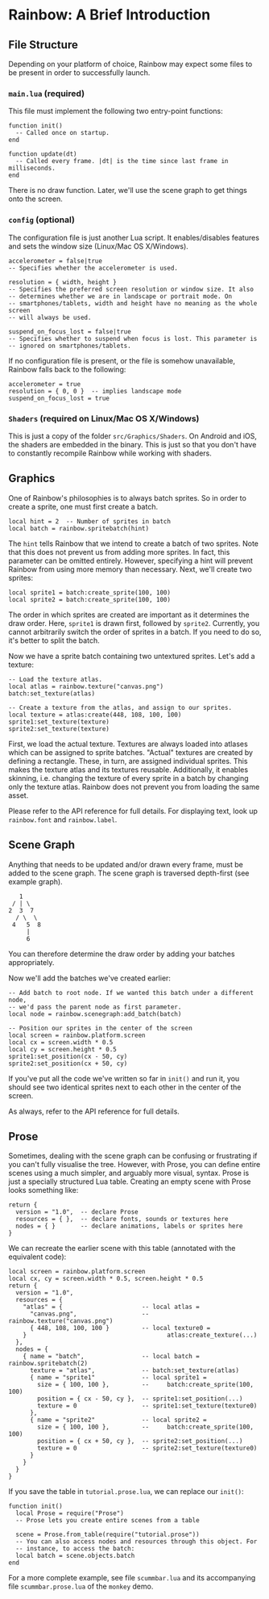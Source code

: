 # Rainbow: A Brief Introduction

## File Structure

Depending on your platform of choice, Rainbow may expect some files to be
present in order to successfully launch.

### `main.lua` (required)

This file must implement the following two entry-point functions:

	function init()
	  -- Called once on startup.
	end

	function update(dt)
	  -- Called every frame. |dt| is the time since last frame in milliseconds.
	end

There is no draw function. Later, we'll use the scene graph to get things onto
the screen.

### `config` (optional)

The configuration file is just another Lua script. It enables/disables features
and sets the window size (Linux/Mac OS X/Windows).

	accelerometer = false|true
	-- Specifies whether the accelerometer is used.

	resolution = { width, height }
	-- Specifies the preferred screen resolution or window size. It also
	-- determines whether we are in landscape or portrait mode. On
	-- smartphones/tablets, width and height have no meaning as the whole screen
	-- will always be used.

	suspend_on_focus_lost = false|true
	-- Specifies whether to suspend when focus is lost. This parameter is
	-- ignored on smartphones/tablets.

If no configuration file is present, or the file is somehow unavailable, Rainbow
falls back to the following:

	accelerometer = true
	resolution = { 0, 0 }  -- implies landscape mode
	suspend_on_focus_lost = true

### `Shaders` (required on Linux/Mac OS X/Windows)

This is just a copy of the folder `src/Graphics/Shaders`. On Android and iOS,
the shaders are embedded in the binary. This is just so that you don't have to
constantly recompile Rainbow while working with shaders.

## Graphics

One of Rainbow's philosophies is to always batch sprites. So in order to create
a sprite, one must first create a batch.

	local hint = 2  -- Number of sprites in batch
	local batch = rainbow.spritebatch(hint)

The `hint` tells Rainbow that we intend to create a batch of two sprites. Note
that this does not prevent us from adding more sprites. In fact, this parameter
can be omitted entirely. However, specifying a hint will prevent Rainbow from
using more memory than necessary. Next, we'll create two sprites:

	local sprite1 = batch:create_sprite(100, 100)
	local sprite2 = batch:create_sprite(100, 100)

The order in which sprites are created are important as it determines the draw
order. Here, `sprite1` is drawn first, followed by `sprite2`. Currently, you
cannot arbitrarily switch the order of sprites in a batch. If you need to do so,
it's better to split the batch.

Now we have a sprite batch containing two untextured sprites. Let's add a
texture:

	-- Load the texture atlas.
	local atlas = rainbow.texture("canvas.png")
	batch:set_texture(atlas)

	-- Create a texture from the atlas, and assign to our sprites.
	local texture = atlas:create(448, 108, 100, 100)
	sprite1:set_texture(texture)
	sprite2:set_texture(texture)

First, we load the actual texture. Textures are always loaded into atlases which
can be assigned to sprite batches. "Actual" textures are created by defining a
rectangle. These, in turn, are assigned individual sprites. This makes the
texture atlas and its textures reusable. Additionally, it enables skinning, i.e.
changing the texture of every sprite in a batch by changing only the texture
atlas. Rainbow does not prevent you from loading the same asset.

Please refer to the API reference for full details. For displaying text, look up
`rainbow.font` and `rainbow.label`.

## Scene Graph

Anything that needs to be updated and/or drawn every frame, must be added to
the scene graph. The scene graph is traversed depth-first (see example graph).

	   1
	 / | \
	2  3  7
	  / \  \
	 4   5  8
	     |
	     6

You can therefore determine the draw order by adding your batches appropriately.

Now we'll add the batches we've created earlier:

	-- Add batch to root node. If we wanted this batch under a different node,
	-- we'd pass the parent node as first parameter.
	local node = rainbow.scenegraph:add_batch(batch)

	-- Position our sprites in the center of the screen
	local screen = rainbow.platform.screen
	local cx = screen.width * 0.5
	local cy = screen.height * 0.5
	sprite1:set_position(cx - 50, cy)
	sprite2:set_position(cx + 50, cy)

If you've put all the code we've written so far in `init()` and run it, you
should see two identical sprites next to each other in the center of the screen.

As always, refer to the API reference for full details.

## Prose

Sometimes, dealing with the scene graph can be confusing or frustrating if you
can't fully visualise the tree. However, with Prose, you can define entire
scenes using a much simpler, and arguably more visual, syntax. Prose is just a
specially structured Lua table. Creating an empty scene with Prose looks
something like:

	return {
	  version = "1.0",  -- declare Prose
	  resources = { },  -- declare fonts, sounds or textures here
	  nodes = { }       -- declare animations, labels or sprites here
	}

We can recreate the earlier scene with this table (annotated with the equivalent
code):

	local screen = rainbow.platform.screen
	local cx, cy = screen.width * 0.5, screen.height * 0.5
	return {
	  version = "1.0",
	  resources = {
	    "atlas" = {                      -- local atlas =
	      "canvas.png",                  --     rainbow.texture("canvas.png")
	      { 448, 108, 100, 100 }         -- local texture0 =
	    }                                       atlas:create_texture(...)
	  },
	  nodes = {
	    { name = "batch",                -- local batch = rainbow.spritebatch(2)
	      texture = "atlas",             -- batch:set_texture(atlas)
	      { name = "sprite1"             -- local sprite1 =
	        size = { 100, 100 },         --     batch:create_sprite(100, 100)
	        position = { cx - 50, cy },  -- sprite1:set_position(...)
	        texture = 0                  -- sprite1:set_texture(texture0)
	      },
	      { name = "sprite2"             -- local sprite2 =
	        size = { 100, 100 },         --     batch:create_sprite(100, 100)
	        position = { cx + 50, cy },  -- sprite2:set_position(...)
	        texture = 0                  -- sprite2:set_texture(texture0)
	      }
	    }
	  }
	}

If you save the table in `tutorial.prose.lua`, we can replace our `init()`:

	function init()
	  local Prose = require("Prose")
	  -- Prose lets you create entire scenes from a table

	  scene = Prose.from_table(require("tutorial.prose"))
	  -- You can also access nodes and resources through this object. For
	  -- instance, to access the batch:
	  local batch = scene.objects.batch
	end

For a more complete example, see file `scummbar.lua` and its accompanying file
`scummbar.prose.lua` of the `monkey` demo.
